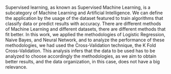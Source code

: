 Supervised learning, as known as Supervised Machine Learning, is a
subcategory of Machine Learning and Artificial Intelligence. We can define the
application by the usage of the dataset featured to train algorithms that classify
data or predict results with accuracy. There are different methods of Machine
Learning and different datasets, there are different methods that fit better. In
this work, we applied the methodologies of Logistic Regression, Naive Bayes,
and Neural Network, and to analyze the performance of these methodologies,
we had used the Cross-Validation technique, the K Fold Cross-Validation. This
analysis infers that the data to be used has to be analyzed to choose accordingly
the methodologies, as we aim to obtain better results, and the data organization,
in this case, does not have a big relevance.

